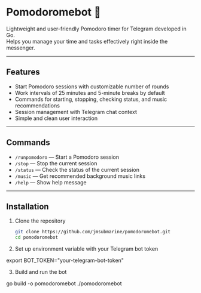 # Pomodoromebot 🍅

Lightweight and user-friendly Pomodoro timer for Telegram developed in Go.  
Helps you manage your time and tasks effectively right inside the messenger.

---

## Features

- Start Pomodoro sessions with customizable number of rounds  
- Work intervals of 25 minutes and 5-minute breaks by default  
- Commands for starting, stopping, checking status, and music recommendations  
- Session management with Telegram chat context  
- Simple and clean user interaction  

---

## Commands

- `/runpomodoro` — Start a Pomodoro session  
- `/stop` — Stop the current session  
- `/status` — Check the status of the current session  
- `/music` — Get recommended background music links  
- `/help` — Show help message  

---

## Installation

1. Clone the repository  
   ```bash
   git clone https://github.com/jmsubmarine/pomodoromebot.git
   cd pomodoromebot

2. Set up environment variable with your Telegram bot token

export BOT_TOKEN="your-telegram-bot-token"

3. Build and run the bot

go build -o pomodoromebot
./pomodoromebot